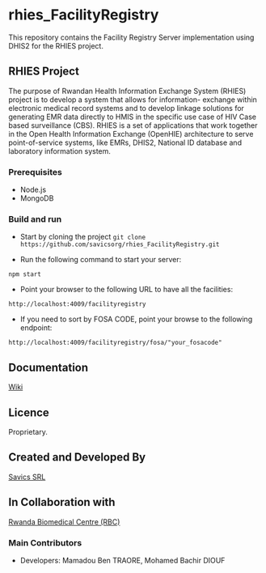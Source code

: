 # rhies_FacilityRegistry
This repository contains the Facility Registry Server implementation using DHIS2 for the RHIES project.

## RHIES Project
The purpose of Rwandan Health Information Exchange System (RHIES) project is to develop a system that allows for information- exchange within electronic medical record systems and to develop linkage solutions for generating EMR data directly to HMIS in the specific use case of HIV Case based surveillance (CBS). RHIES is a set of applications that work together in the Open Health Information Exchange (OpenHIE) architecture to serve point-of-service systems, like EMRs, DHIS2, National ID database and laboratory information system.

### Prerequisites
- Node.js
- MongoDB

### Build and run
* Start by cloning the project 
``` git clone https://github.com/savicsorg/rhies_FacilityRegistry.git ``` 

* Run the following command to start your server:
```
npm start
```

* Point your browser to the following URL to have all the facilities:
```
http://localhost:4009/facilityregistry
```

* If you need to sort by FOSA CODE, point your browse to the following endpoint:
```
http://localhost:4009/facilityregistry/fosa/"your_fosacode"
```

## Documentation
[Wiki](https://github.com/savicsorg/rhies_FacilityRegistry/wiki)

## Licence
Proprietary.

## Created and Developed By
[Savics SRL](https://savics.org)

## In Collaboration with
[Rwanda Biomedical Centre (RBC)](https://www.rbc.gov.rw/)

### Main Contributors ###
* Developers: Mamadou Ben TRAORE, Mohamed Bachir DIOUF

